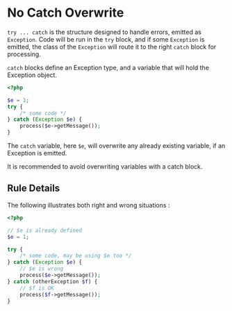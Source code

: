 <!-- Good Practices -->
# No Catch Overwrite

`try ... catch` is the structure designed to handle errors, emitted as `Exception`. Code will be run in the `try` block, and if some `Exception` is emitted, the class of the `Exception` will route it to the right `catch` block for processing. 

`catch` blocks define an Exception type, and a variable that will hold the Exception object. 

```php
<?php

$e = 1;
try {
	/* some code */
} catch (Exception $e) {
	process($e->getMessage());
}

```

The `catch` variable, here `$e`, will overwrite any already existing variable, if an Exception is emitted. 

It is recommended to avoid overwriting variables with a catch block.


## Rule Details

The following illustrates both right and wrong situations : 

```php
<?php

// $e is already defined
$e = 1;

try {
	/* some code, may be using $e too */
} catch (Exception $e) {
	// $e is wrong
	process($e->getMessage());
} catch (otherException $f) {
	// $f is OK
	process($f->getMessage());
}

```

